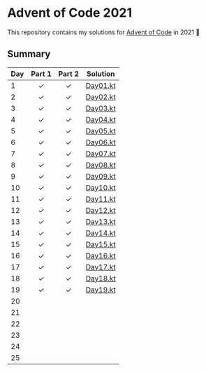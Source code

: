 # Advent of Code 2021

This repository contains my solutions for [Advent of Code](https://adventofcode.com/2021) in 2021 🎄

## Summary

| Day | Part 1   | Part 2   | Solution                                   |
| --- | :------: | :------: | ------------------------------------------ |
| 1   | ✓        | ✓        | [Day01.kt](src/main/kotlin/day01/Day01.kt) |
| 2   | ✓        | ✓        | [Day02.kt](src/main/kotlin/day02/Day02.kt) |
| 3   | ✓        | ✓        | [Day03.kt](src/main/kotlin/day03/Day03.kt) |
| 4   | ✓        | ✓        | [Day04.kt](src/main/kotlin/day04/Day04.kt) |
| 5   | ✓        | ✓        | [Day05.kt](src/main/kotlin/day05/Day05.kt) |
| 6   | ✓        | ✓        | [Day06.kt](src/main/kotlin/day06/Day06.kt) |
| 7   | ✓        | ✓        | [Day07.kt](src/main/kotlin/day07/Day07.kt) |
| 8   | ✓        | ✓        | [Day08.kt](src/main/kotlin/day08/Day08.kt) |
| 9   | ✓        | ✓        | [Day09.kt](src/main/kotlin/day09/Day09.kt) |
| 10  | ✓        | ✓        | [Day10.kt](src/main/kotlin/day10/Day10.kt) |
| 11  | ✓        | ✓        | [Day11.kt](src/main/kotlin/day11/Day11.kt) |
| 12  | ✓        | ✓        | [Day12.kt](src/main/kotlin/day12/Day12.kt) |
| 13  | ✓        | ✓        | [Day13.kt](src/main/kotlin/day13/Day13.kt) |
| 14  | ✓        | ✓        | [Day14.kt](src/main/kotlin/day14/Day14.kt) |
| 15  | ✓        | ✓        | [Day15.kt](src/main/kotlin/day15/Day15.kt) |
| 16  | ✓        | ✓        | [Day16.kt](src/main/kotlin/day16/Day16.kt) |
| 17  | ✓        | ✓        | [Day17.kt](src/main/kotlin/day17/Day17.kt) |
| 18  | ✓        | ✓        | [Day18.kt](src/main/kotlin/day18/Day18.kt) |
| 19  | ✓        | ✓        | [Day19.kt](src/main/kotlin/day19/Day19.kt) |
| 20  |          |          |                                            |
| 21  |          |          |                                            |
| 22  |          |          |                                            |
| 23  |          |          |                                            |
| 24  |          |          |                                            |
| 25  |          |          |                                            |
